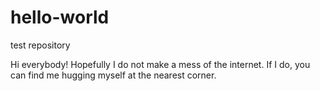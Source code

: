 # hello-world
test repository

Hi everybody! Hopefully I do not make a mess of the internet. If I do, you can find me hugging myself at the nearest corner.
